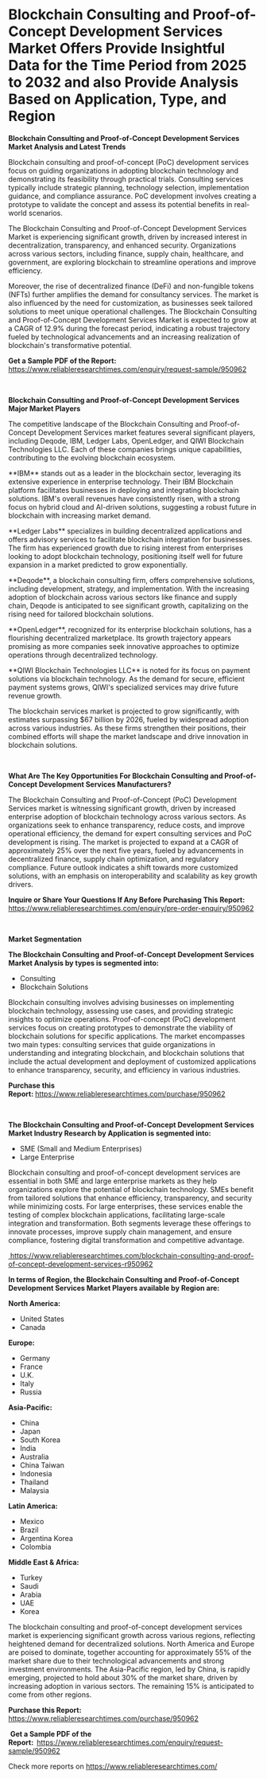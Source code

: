 <p><h1>Blockchain Consulting and Proof-of-Concept Development Services Market Offers Provide Insightful Data for the Time Period from 2025 to 2032 and also Provide Analysis Based on Application, Type, and Region</h1></p><p><strong>Blockchain Consulting and Proof-of-Concept Development Services Market Analysis and Latest Trends</strong></p>
<p><p>Blockchain consulting and proof-of-concept (PoC) development services focus on guiding organizations in adopting blockchain technology and demonstrating its feasibility through practical trials. Consulting services typically include strategic planning, technology selection, implementation guidance, and compliance assurance. PoC development involves creating a prototype to validate the concept and assess its potential benefits in real-world scenarios.</p><p>The Blockchain Consulting and Proof-of-Concept Development Services Market is experiencing significant growth, driven by increased interest in decentralization, transparency, and enhanced security. Organizations across various sectors, including finance, supply chain, healthcare, and government, are exploring blockchain to streamline operations and improve efficiency. </p><p>Moreover, the rise of decentralized finance (DeFi) and non-fungible tokens (NFTs) further amplifies the demand for consultancy services. The market is also influenced by the need for customization, as businesses seek tailored solutions to meet unique operational challenges. The Blockchain Consulting and Proof-of-Concept Development Services Market is expected to grow at a CAGR of 12.9% during the forecast period, indicating a robust trajectory fueled by technological advancements and an increasing realization of blockchain's transformative potential.</p></p>
<p><strong>Get a Sample PDF of the Report:&nbsp;</strong> <a href="https://www.reliableresearchtimes.com/enquiry/request-sample/950962?utm_campaign=3005&utm_medium=2&utm_source=Github&utm_content=ia&utm_term=05032025&utm_id=blockchain-consulting-and-proof-of-concept-development-services">https://www.reliableresearchtimes.com/enquiry/request-sample/950962</a></p>
<p>&nbsp;</p>
<p><strong>Blockchain Consulting and Proof-of-Concept Development Services Major Market Players</strong></p>
<p><p>The competitive landscape of the Blockchain Consulting and Proof-of-Concept Development Services market features several significant players, including Deqode, IBM, Ledger Labs, OpenLedger, and QIWI Blockchain Technologies LLC. Each of these companies brings unique capabilities, contributing to the evolving blockchain ecosystem.</p><p>**IBM** stands out as a leader in the blockchain sector, leveraging its extensive experience in enterprise technology. Their IBM Blockchain platform facilitates businesses in deploying and integrating blockchain solutions. IBM's overall revenues have consistently risen, with a strong focus on hybrid cloud and AI-driven solutions, suggesting a robust future in blockchain with increasing market demand.</p><p>**Ledger Labs** specializes in building decentralized applications and offers advisory services to facilitate blockchain integration for businesses. The firm has experienced growth due to rising interest from enterprises looking to adopt blockchain technology, positioning itself well for future expansion in a market predicted to grow exponentially.</p><p>**Deqode**, a blockchain consulting firm, offers comprehensive solutions, including development, strategy, and implementation. With the increasing adoption of blockchain across various sectors like finance and supply chain, Deqode is anticipated to see significant growth, capitalizing on the rising need for tailored blockchain solutions.</p><p>**OpenLedger**, recognized for its enterprise blockchain solutions, has a flourishing decentralized marketplace. Its growth trajectory appears promising as more companies seek innovative approaches to optimize operations through decentralized technology.</p><p>**QIWI Blockchain Technologies LLC** is noted for its focus on payment solutions via blockchain technology. As the demand for secure, efficient payment systems grows, QIWI's specialized services may drive future revenue growth.</p><p>The blockchain services market is projected to grow significantly, with estimates surpassing $67 billion by 2026, fueled by widespread adoption across various industries. As these firms strengthen their positions, their combined efforts will shape the market landscape and drive innovation in blockchain solutions.</p></p>
<p>&nbsp;</p>
<p><strong>What Are The Key Opportunities For Blockchain Consulting and Proof-of-Concept Development Services Manufacturers?</strong></p>
<p><p>The Blockchain Consulting and Proof-of-Concept (PoC) Development Services market is witnessing significant growth, driven by increased enterprise adoption of blockchain technology across various sectors. As organizations seek to enhance transparency, reduce costs, and improve operational efficiency, the demand for expert consulting services and PoC development is rising. The market is projected to expand at a CAGR of approximately 25% over the next five years, fueled by advancements in decentralized finance, supply chain optimization, and regulatory compliance. Future outlook indicates a shift towards more customized solutions, with an emphasis on interoperability and scalability as key growth drivers.</p></p>
<p><strong>Inquire or Share Your Questions If Any Before Purchasing This Report:</strong> <a href="https://www.reliableresearchtimes.com/enquiry/pre-order-enquiry/950962?utm_campaign=3005&utm_medium=2&utm_source=Github&utm_content=ia&utm_term=05032025&utm_id=blockchain-consulting-and-proof-of-concept-development-services">https://www.reliableresearchtimes.com/enquiry/pre-order-enquiry/950962</a></p>
<p>&nbsp;</p>
<p><strong>Market Segmentation</strong></p>
<p><strong>The Blockchain Consulting and Proof-of-Concept Development Services Market Analysis by types is segmented into:</strong></p>
<p><ul><li>Consulting</li><li>Blockchain Solutions</li></ul></p>
<p><p>Blockchain consulting involves advising businesses on implementing blockchain technology, assessing use cases, and providing strategic insights to optimize operations. Proof-of-concept (PoC) development services focus on creating prototypes to demonstrate the viability of blockchain solutions for specific applications. The market encompasses two main types: consulting services that guide organizations in understanding and integrating blockchain, and blockchain solutions that include the actual development and deployment of customized applications to enhance transparency, security, and efficiency in various industries.</p></p>
<p><strong>Purchase this Report:&nbsp;</strong><a href="https://www.reliableresearchtimes.com/purchase/950962?utm_campaign=3005&utm_medium=2&utm_source=Github&utm_content=ia&utm_term=05032025&utm_id=blockchain-consulting-and-proof-of-concept-development-services">https://www.reliableresearchtimes.com/purchase/950962</a></p>
<p>&nbsp;</p>
<p><strong>The Blockchain Consulting and Proof-of-Concept Development Services Market Industry Research by Application is segmented into:</strong></p>
<p><ul><li>SME (Small and Medium Enterprises)</li><li>Large Enterprise</li></ul></p>
<p><p>Blockchain consulting and proof-of-concept development services are essential in both SME and large enterprise markets as they help organizations explore the potential of blockchain technology. SMEs benefit from tailored solutions that enhance efficiency, transparency, and security while minimizing costs. For large enterprises, these services enable the testing of complex blockchain applications, facilitating large-scale integration and transformation. Both segments leverage these offerings to innovate processes, improve supply chain management, and ensure compliance, fostering digital transformation and competitive advantage.</p></p>
<p><a href="https://www.reliableresearchtimes.com/blockchain-consulting-and-proof-of-concept-development-services-r950962?utm_campaign=3005&utm_medium=2&utm_source=Github&utm_content=ia&utm_term=05032025&utm_id=blockchain-consulting-and-proof-of-concept-development-services">&nbsp;https://www.reliableresearchtimes.com/blockchain-consulting-and-proof-of-concept-development-services-r950962</a></p>
<p><strong>In terms of Region, the Blockchain Consulting and Proof-of-Concept Development Services Market Players available by Region are:</strong></p>
<p>
    <p> <strong> North America: </strong>
        <ul>
            <li>United States</li>
            <li>Canada</li>
        </ul>
        </p> 
    <p> <strong> Europe: </strong>
        <ul>
            <li>Germany</li>
            <li>France</li>
            <li>U.K.</li>
            <li>Italy</li>
            <li>Russia</li>
        </ul>
        </p> 
    <p> <strong> Asia-Pacific: </strong>
        <ul>
            <li>China</li>
            <li>Japan</li>
            <li>South Korea</li>
            <li>India</li>
            <li>Australia</li>
            <li>China Taiwan</li>
            <li>Indonesia</li>
            <li>Thailand</li>
            <li>Malaysia</li>
        </ul>
        </p> 
    <p> <strong> Latin America: </strong>
        <ul>
            <li>Mexico</li>
            <li>Brazil</li>
            <li>Argentina Korea</li>
            <li>Colombia</li>
        </ul>
        </p> 
    <p> <strong> Middle East & Africa: </strong>
        <ul>
            <li>Turkey</li>
            <li>Saudi</li>
            <li>Arabia</li>
            <li>UAE</li>
            <li>Korea</li>
        </ul>
    </p>
    </p>
<p><p>The blockchain consulting and proof-of-concept development services market is experiencing significant growth across various regions, reflecting heightened demand for decentralized solutions. North America and Europe are poised to dominate, together accounting for approximately 55% of the market share due to their technological advancements and strong investment environments. The Asia-Pacific region, led by China, is rapidly emerging, projected to hold about 30% of the market share, driven by increasing adoption in various sectors. The remaining 15% is anticipated to come from other regions.</p></p>
<p><strong>Purchase this Report: </strong><a href="https://www.reliableresearchtimes.com/purchase/950962?utm_campaign=3005&utm_medium=2&utm_source=Github&utm_content=ia&utm_term=05032025&utm_id=blockchain-consulting-and-proof-of-concept-development-services">https://www.reliableresearchtimes.com/purchase/950962</a></p>
<p>&nbsp;<strong>Get a Sample PDF of the Report:&nbsp;&nbsp;</strong><a href="https://www.reliableresearchtimes.com/enquiry/request-sample/950962?utm_campaign=3005&utm_medium=2&utm_source=Github&utm_content=ia&utm_term=05032025&utm_id=blockchain-consulting-and-proof-of-concept-development-services">https://www.reliableresearchtimes.com/enquiry/request-sample/950962</a></p>
<p><strong></strong></p>
<p>Check more reports on <a href="https://www.reliableresearchtimes.com/?utm_campaign=3005&utm_medium=2&utm_source=Github&utm_content=ia&utm_term=05032025&utm_id=blockchain-consulting-and-proof-of-concept-development-services">https://www.reliableresearchtimes.com/</a></p>